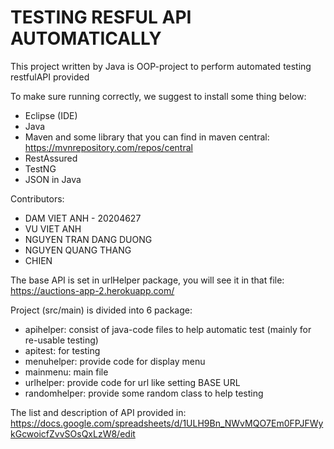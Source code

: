 # TESTING RESFUL API AUTOMATICALLY
This project written by Java is OOP-project to perform automated testing restfulAPI provided 

To make sure running correctly, we suggest to install some thing below:
 - Eclipse (IDE)
 - Java
 - Maven
and some library that you can find in maven central: https://mvnrepository.com/repos/central
 - RestAssured
 - TestNG
 - JSON in Java

Contributors: 
 - DAM VIET ANH - 20204627
 - VU VIET ANH
 - NGUYEN TRAN DANG DUONG
 - NGUYEN QUANG THANG
 - CHIEN

The base API is set in urlHelper package, you will see it in that file: https://auctions-app-2.herokuapp.com/

Project (src/main) is divided into 6 package:
 - apihelper: consist of java-code files to help automatic test (mainly for re-usable testing)
 - apitest: for testing
 - menuhelper: provide code for display menu
 - mainmenu: main file
 - urlhelper: provide code for url like setting BASE URL
 - randomhelper: provide some random class to help testing
 
 The list and description of API provided in: https://docs.google.com/spreadsheets/d/1ULH9Bn_NWvMQO7Em0FPJFWykGcwoicfZvvSOsQxLzW8/edit
